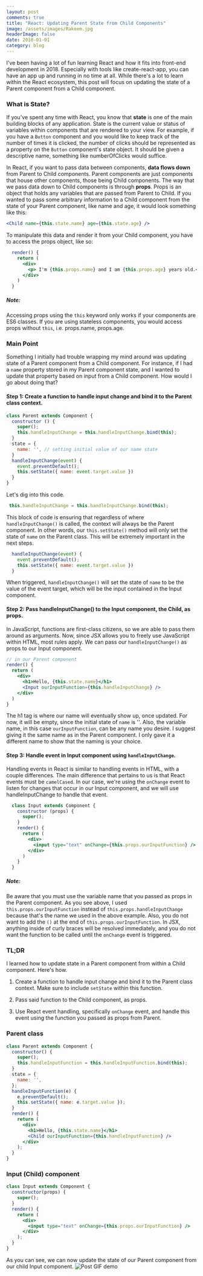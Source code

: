 ```yaml
---
layout: post
comments: true
title: "React: Updating Parent State from Child Components"
image: /assets/images/Rakeem.jpg
headerImage: false
date: 2018-01-01
category: blog
---
```


I've been having a lot of fun learning React and how it fits into front-end development in 2018. Especially with tools like create-react-app, you can have an app up and running in no time at all. While there's a lot to learn within the React ecosystem, this post will focus on updating the state of a Parent component from a Child component.

### What is State?

If you've spent any time with React, you know that **state** is one of the main building blocks of any application. State is the current value or status of variables within components that are rendered to your view. For example, if you have a `Button` component and you would like to keep track of the number of times it is clicked, the number of clicks should be represented as a property on the `Button` component's state object. It should be given a descriptive name, something like numberOfClicks would suffice.

In React, if you want to pass data between components, **data flows down** from Parent to Child components. Parent components are just components that house other components, those being Child components. The way that we pass data down to Child components is through **props**. Props is an object that holds any variables that are passed from Parent to Child. If you wanted to pass some arbitrary information to a Child component from the state of your Parent component, like name and age, it would look something like this:
```jsx
<Child name={this.state.name} age={this.state.age} />
```
To manipulate this data and render it from your Child component, you have to access the props object, like so:

```jsx
  render() {
    return (
      <div>
        <p> I'm {this.props.name} and I am {this.props.age} years old.</p>
      </div>
    )
  }
```

##### Note:
Accessing props using the `this` keyword only works if your components are ES6 classes. If you are using stateless components, you would access props without `this`, i.e. props.name, props.age.

### Main Point

Something I initially had trouble wrapping my mind around was updating state of a Parent component from a Child component. For instance, if I had a `name` property stored in my Parent component state, and I wanted to update that property based on input from a Child component. How would I go about doing that?

#### Step 1: Create a function to handle input change and bind it to the Parent class context.

```jsx
class Parent extends Component {
  constructor () {
    super();
    this.handleInputChange = this.handleInputChange.bind(this);
  }
  state = {
    name: '', // setting initial value of our name state
  }
  handleInputChange(event) {
    event.preventDefault();
    this.setState({ name: event.target.value })
  }
}
```
Let's dig into this code.
```javascript
 this.handleInputChange = this.handleInputChange.bind(this);
```
This block of code is ensuring that regardless of where `handleInputChange()` is called, the context will always be the Parent component. In other words, our `this.setState()` method will only set the state of `name` on the Parent class. This will be extremely important in the next steps.

```jsx
  handleInputChange(event) {
    event.preventDefault();
    this.setState({ name: event.target.value })
  }
```
When triggered, `handleInputChange()` will set the state of `name` to be the value of the event target, which will be the input contained in the Input component.

#### Step 2: Pass handleInputChange() to the Input component, the Child, as props.

In JavaScript, functions are first-class citizens, so we are able to pass them around as arguments. Now, since JSX allows you to freely use JavaScript within HTML, most rules apply. We can pass our `handleInputChange()` as props to our Input component.

```jsx
// in our Parent component
render() {
  return (
    <div>
      <h1>Hello, {this.state.name}</h1>
      <Input ourInputFunction={this.handleInputChange} />
    </div>
  )
}
```
The h1 tag is where our name will eventually show up, once updated. For now, it will be empty, since the initial state of `name` is ''. Also, the variable name, in this case `ourInputFunction`, can be any name you desire. I suggest giving it the same name as in the Parent component. I only gave it a different name to show that the naming is your choice.

#### Step 3: Handle event in Input component using `handleInputChange`.

Handling events in React is similar to handling events in HTML, with a couple differences. The main difference that pertains to us is that React events must be `camelCased`. In our case, we're using the `onChange` event to listen for changes that occur in our Input component, and we will use handleInputChange to handle that event.

```jsx
  class Input extends Component {
    constructor (props) {
      super();
    }
    render() {
      return (
        <div>
          <input type="text" onChange={this.props.ourInputFunction} />
        </div>
      )
    }
  }
```
##### Note:
Be aware that you must use the variable name that you passed as props in the Parent component. As you see above, I used `this.props.ourInputFunction` instead of `this.props.handleInputChange` because that's the name we used in the above example. Also, you do not want to add the `()` at the end of `this.props.ourInputFunction`. In JSX, anything inside of curly braces will be resolved immediately, and you do not want the function to be called until the `onChange` event is triggered.

### TL;DR
I learned how to update state in a Parent component from within a Child component. Here's how.

1. Create a function to handle input change and bind it to the Parent class context. Make sure to include `setState` within this function.

2. Pass said function to the Child component, as props.

3. Use React event handling, specifically `onChange` event, and handle this event using the function you passed as props from Parent.

### Parent class
```jsx
class Parent extends Component {
  constructor() {
    super();
    this.handleInputFunction = this.handleInputFunction.bind(this);
  }
  state = {
    name: '',
  };
  handleInputFunction(e) {
    e.preventDefault();
    this.setState({ name: e.target.value });
  }
  render() {
    return (
      <div>
        <h1>Hello, {this.state.name}</h1>
        <Child ourInputFunction={this.handleInputFunction} />
      </div>
    );
  }
}
```
### Input (Child) component

```jsx
class Input extends Component {
  constructor(props) {
    super();
  }
  render() {
    return (
      <div>
        <input type="text" onChange={this.props.ourInputFunction} />
      </div>
    );
  }
}
```
As you can see, we can now update the state of our Parent component from our child Input component.
![Post GIF demo](https://media.giphy.com/media/3oFzm5of4Hnnqs9yco/giphy.gif)
